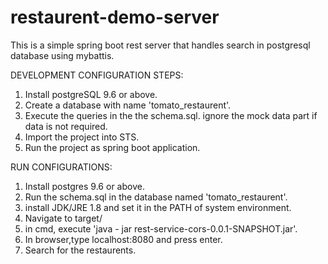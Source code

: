 # restaurent-demo-server
This is a simple spring boot rest server that handles search in postgresql database using mybattis.

DEVELOPMENT CONFIGURATION STEPS:
1. Install postgreSQL 9.6 or above.
2. Create a database with name 'tomato_restaurent'.
3. Execute the queries in the the schema.sql. ignore the mock data part if data is not required.
4. Import the project into STS.
5. Run the project as spring boot application.

RUN CONFIGURATIONS:
1. Install postgres 9.6 or above.
2. Run the schema.sql in the database named 'tomato_restaurent'.
3. install JDK/JRE 1.8 and set it in the PATH of system environment.
4. Navigate to target/
5. in cmd, execute 'java - jar rest-service-cors-0.0.1-SNAPSHOT.jar'.
6. In browser,type localhost:8080 and press enter.
7. Search for the restaurents.

